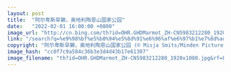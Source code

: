 ```yaml
---
layout: post
title:  "阿尔卑斯旱獭，奥地利陶恩山国家公园"
date:   "2022-02-01 16:00:00 +0800"
image_url: "http://cn.bing.com/th?id=OHR.GHDMarmot_ZH-CN5983212280_1920x1080.jpg&rf=LaDigue_1920x1080.jpg&pid=hp"
link: "/search?q=%e9%98%bf%e5%b0%94%e5%8d%91%e6%96%af%e6%97%b1%e7%8d%ad&form=hpcapt&mkt=zh-cn"
copyright: "阿尔卑斯旱獭，奥地利陶恩山国家公园 (© Misja Smits/Minden Pictures)"
image_hash: "cc0f7c9a584c36b3e3d4d43b17e61307"
image_filename: "th?id=OHR.GHDMarmot_ZH-CN5983212280_1920x1080.jpg&rf=LaDigue_1920x1080.jpg&pid=hp"
---
```

